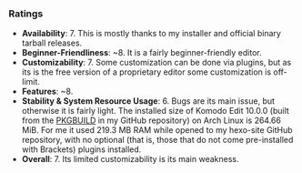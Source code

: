 ### Ratings

* **Availability**: 7. This is mostly thanks to my installer and official binary tarball releases.
* **Beginner-Friendliness**: ~8. It is a fairly beginner-friendly editor.
* **Customizability**: 7. Some customization can be done via plugins, but as its is the free version of a proprietary editor some customization is off-limit.
* **Features**: ~8.
* **Stability & System Resource Usage**: 6. Bugs are its main issue, but otherwise it is fairly light. The installed size of Komodo Edit 10.0.0 (built from the [PKGBUILD](https://github.com/fusion809/PKGBUILDs/blob/master/komodo-edit/PKGBUILD) in my GitHub repository) on Arch Linux is 264.66 MiB. For me it used 219.3 MB RAM while opened to my hexo-site GitHub repository, with no optional (that is, those that do not come pre-installed with Brackets) plugins installed.
* **Overall**: 7. Its limited customizability is its main weakness.
